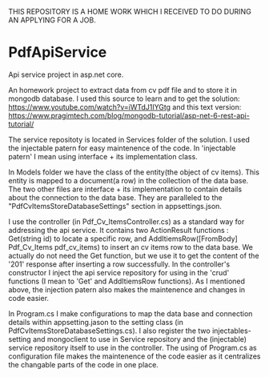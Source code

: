 THIS REPOSITORY IS A HOME WORK WHICH I RECEIVED TO DO DURING AN APPLYING FOR A JOB.

# PdfApiService
 Api service project in asp.net core.
 
 An homework project to extract data from cv pdf file and to store it in mongodb  database.
 I used this source to learn and to get the solution: https://www.youtube.com/watch?v=iWTdJ1IYGtg
 and this text version: https://www.pragimtech.com/blog/mongodb-tutorial/asp-net-6-rest-api-tutorial/

 The service repositoty is located in Services folder of the solution.
 I used the injectable patern for easy maintenence of the code.
 In 'injectable patern' I mean using interface + its implementation class.

 In Models folder we have the class of the entity(the object of cv items). This entity is mapped
   to a document(a row) in the collection of the data base.
 The two other files are interface + its implementation to contain details about the connection
   to the data base.  They are paralleled to the "PdfCvItemsStoreDatabaseSettings" section in
   appsettings.json.

 I use the controller (in Pdf_Cv_ItemsController.cs) as a standard way for addressing the api
   service. It contains two ActionResult functions : Get(string id) to locate a specific row,
   and AddItiemsRow([FromBody] Pdf_Cv_Items pdf_cv_items) to insert an cv items row to the data base.
   We actually do not need the Get function, but we use it to get the content of the '201' response
   after inserting a row successfully.
 In the controller's constructor I inject the api service repository for using in the 'crud'
   functions (I mean to 'Get' and AddItiemsRow functions). As I mentioned above, the injection
   patern also makes the maintenence and changes in code easier.

 In Program.cs I make configurations to map the data base and connection details within appsetting.jason
   to the setting class (in PdfCvItemsStoreDatabaseSettings.cs). I also register the two injectables-
   setting and mongoclient to use in Service repository and the (injectable) service repository itself
   to use in the controller.
 The using of Program.cs as configuration file makes the maintenence of the code easier as it 
   centralizes the changable parts of the code in one place.
